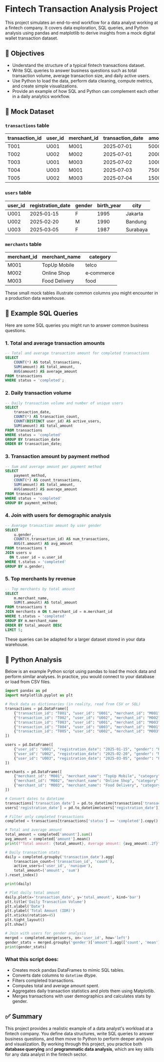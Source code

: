 # Fintech Transaction Analysis Project

This project simulates an end-to-end workflow for a data analyst working at a fintech company.  It covers data exploration, SQL queries, and Python analysis using pandas and matplotlib to derive insights from a mock digital wallet transaction dataset.

## 🎯 Objectives

- Understand the structure of a typical fintech transactions dataset.
- Write SQL queries to answer business questions such as total transaction volume, average transaction size, and daily active users.
- Use Python to load the data, perform data cleaning, compute metrics, and create simple visualizations.
- Provide an example of how SQL and Python can complement each other in a daily analytics workflow.

## 💾 Mock Dataset

### `transactions` table

| transaction_id | user_id | merchant_id | transaction_date | amount | status | payment_method |
| --- | --- | --- | --- | --- | --- | --- |
| T001 | U001 | M001 | 2025‑07‑01 | 50000 | completed | wallet |
| T002 | U002 | M002 | 2025‑07‑01 | 200000 | completed | debit_card |
| T003 | U001 | M003 | 2025‑07‑02 | 100000 | failed | wallet |
| T004 | U003 | M001 | 2025‑07‑03 | 75000 | completed | wallet |
| T005 | U002 | M003 | 2025‑07‑04 | 150000 | completed | credit_card |

### `users` table

| user_id | registration_date | gender | birth_year | city |
| --- | --- | --- | --- | --- |
| U001 | 2025‑01‑15 | F | 1995 | Jakarta |
| U002 | 2025‑02‑20 | M | 1990 | Bandung |
| U003 | 2025‑03‑05 | F | 1987 | Surabaya |

### `merchants` table

| merchant_id | merchant_name | category |
| --- | --- | --- |
| M001 | TopUp Mobile | telco |
| M002 | Online Shop | e‑commerce |
| M003 | Food Delivery | food |

These small mock tables illustrate common columns you might encounter in a production data warehouse.

## 🧺 Example SQL Queries

Here are some SQL queries you might run to answer common business questions.

### 1. Total and average transaction amounts

```sql
-- Total and average transaction amount for completed transactions
SELECT
    COUNT(*) AS total_transactions,
    SUM(amount) AS total_amount,
    AVG(amount) AS average_amount
FROM transactions
WHERE status = 'completed';
```

### 2. Daily transaction volume

```sql
-- Daily transaction volume and number of unique users
SELECT
    transaction_date,
    COUNT(*) AS transaction_count,
    COUNT(DISTINCT user_id) AS active_users,
    SUM(amount) AS total_amount
FROM transactions
WHERE status = 'completed'
GROUP BY transaction_date
ORDER BY transaction_date;
```

### 3. Transaction amount by payment method

```sql
-- Sum and average amount per payment method
SELECT
    payment_method,
    COUNT(*) AS count_transactions,
    SUM(amount) AS total_amount,
    AVG(amount) AS average_amount
FROM transactions
WHERE status = 'completed'
GROUP BY payment_method;
```

### 4. Join with users for demographic analysis

```sql
-- Average transaction amount by user gender
SELECT
    u.gender,
    COUNT(t.transaction_id) AS num_transactions,
    AVG(t.amount) AS avg_amount
FROM transactions t
JOIN users u
  ON t.user_id = u.user_id
WHERE t.status = 'completed'
GROUP BY u.gender;
```

### 5. Top merchants by revenue

```sql
-- Top merchants by total amount
SELECT
    m.merchant_name,
    SUM(t.amount) AS total_amount
FROM transactions t
JOIN merchants m ON t.merchant_id = m.merchant_id
WHERE t.status = 'completed'
GROUP BY m.merchant_name
ORDER BY total_amount DESC
LIMIT 5;
```

These queries can be adapted for a larger dataset stored in your data warehouse.

## 🐍 Python Analysis

Below is an example Python script using pandas to load the mock data and perform similar analyses.  In practice, you would connect to your database or load from CSV files.

```python
import pandas as pd
import matplotlib.pyplot as plt

# Mock data as dictionaries (in reality, read from CSV or SQL)
transactions = pd.DataFrame([
    {"transaction_id": "T001", "user_id": "U001", "merchant_id": "M001", "transaction_date": "2025-07-01", "amount": 50000, "status": "completed", "payment_method": "wallet"},
    {"transaction_id": "T002", "user_id": "U002", "merchant_id": "M002", "transaction_date": "2025-07-01", "amount": 200000, "status": "completed", "payment_method": "debit_card"},
    {"transaction_id": "T003", "user_id": "U001", "merchant_id": "M003", "transaction_date": "2025-07-02", "amount": 100000, "status": "failed", "payment_method": "wallet"},
    {"transaction_id": "T004", "user_id": "U003", "merchant_id": "M001", "transaction_date": "2025-07-03", "amount": 75000, "status": "completed", "payment_method": "wallet"},
    {"transaction_id": "T005", "user_id": "U002", "merchant_id": "M003", "transaction_date": "2025-07-04", "amount": 150000, "status": "completed", "payment_method": "credit_card"},
])

users = pd.DataFrame([
    {"user_id": "U001", "registration_date": "2025-01-15", "gender": "F", "birth_year": 1995, "city": "Jakarta"},
    {"user_id": "U002", "registration_date": "2025-02-20", "gender": "M", "birth_year": 1990, "city": "Bandung"},
    {"user_id": "U003", "registration_date": "2025-03-05", "gender": "F", "birth_year": 1987, "city": "Surabaya"},
])

merchants = pd.DataFrame([
    {"merchant_id": "M001", "merchant_name": "TopUp Mobile", "category": "telco"},
    {"merchant_id": "M002", "merchant_name": "Online Shop", "category": "e-commerce"},
    {"merchant_id": "M003", "merchant_name": "Food Delivery", "category": "food"},
])

# Convert dates to datetime
transactions['transaction_date'] = pd.to_datetime(transactions['transaction_date'])
users['registration_date'] = pd.to_datetime(users['registration_date'])

# Filter only completed transactions
completed = transactions[transactions['status'] == 'completed'].copy()

# Total and average amount
total_amount = completed['amount'].sum()
avg_amount = completed['amount'].mean()
print(f"Total amount: {total_amount}, Average amount: {avg_amount:.2f}")

# Daily transaction stats
daily = completed.groupby('transaction_date').agg(
    transaction_count=('transaction_id', 'count'),
    active_users=('user_id', 'nunique'),
    total_amount=('amount', 'sum')
).reset_index()

print(daily)

# Plot daily total amount
daily.plot(x='transaction_date', y='total_amount', kind='bar')
plt.title('Daily Transaction Volume')
plt.xlabel('Date')
plt.ylabel('Total Amount (IDR)')
plt.xticks(rotation=45)
plt.tight_layout()
plt.show()

# Join with users for gender analysis
merged = completed.merge(users, on='user_id', how='left')
gender_stats = merged.groupby('gender')['amount'].agg(['count', 'mean'])
print(gender_stats)
```

### What this script does:
- Creates mock pandas DataFrames to mimic SQL tables.
- Converts date columns to `datetime` dtype.
- Filters completed transactions.
- Computes total and average amount spent.
- Aggregates daily transaction statistics and plots them using Matplotlib.
- Merges transactions with user demographics and calculates stats by gender.

## ✅ Summary

This project provides a realistic example of a data analyst's workload at a fintech company. You define data structures, write SQL queries to answer business questions, and then move to Python to perform deeper analysis and visualization.  By working through this project, you practice both **database querying** and **programmatic data analysis**, which are key skills for any data analyst in the fintech sector.
